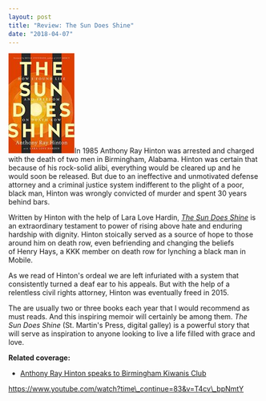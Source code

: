 ```yaml
---
layout: post
title: "Review: The Sun Does Shine"
date: "2018-04-07"
---
```


![](/assets/images/51LSDwIJIUL._SX327_BO1204203200_-132x200.jpg)In 1985 Anthony Ray Hinton was arrested and charged with the death of two men in Birmingham, Alabama. Hinton was certain that because of his rock-solid alibi, everything would be cleared up and he would soon be released. But due to an ineffective and unmotivated defense attorney and a criminal justice system indifferent to the plight of a poor, black man, Hinton was wrongly convicted of murder and spent 30 years behind bars.

Written by Hinton with the help of Lara Love Hardin, _[The Sun Does Shine](https://amzn.to/2EgWHwB)_ is an extraordinary testament to power of rising above hate and enduring hardship with dignity. Hinton stoically served as a source of hope to those around him on death row, even befriending and changing the beliefs of Henry Hays, a KKK member on death row for lynching a black man in Mobile.

As we read of Hinton's ordeal we are left infuriated with a system that consistently turned a deaf ear to his appeals. But with the help of a relentless civil rights attorney, Hinton was eventually freed in 2015.

The are usually two or three books each year that I would recommend as must reads. And this inspiring memoir will certainly be among them. _The Sun Does Shine_ (St. Martin's Press, digital galley) is a powerful story that will serve as inspiration to anyone looking to live a life filled with grace and love.

**Related coverage:**

- [Anthony Ray Hinton speaks to Birmingham Kiwanis Club](http://www.al.com/news/birmingham/index.ssf/2018/03/the_sun_shines_for_anthony_ray.html)

https://www.youtube.com/watch?time\_continue=83&v=T4cv\_bpNmtY
